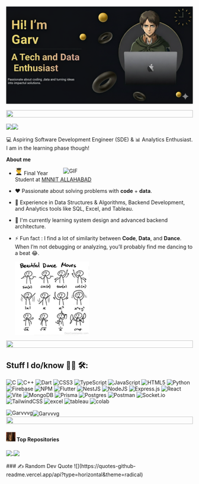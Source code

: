 ![Header](./assets/Make%20Your%20README%20(2).png)

<img src="https://i.imgur.com/dBaSKWF.gif" height="20" width="100%">

[<img src="https://img.shields.io/badge/linkedin-%230077B5.svg?&style=for-the-badge&logo=linkedin&logoColor=white" />](https://www.linkedin.com/in/garv-gupta-204b9529a/)[<img src="https://img.shields.io/badge/gmail-%23EE0000.svg?&style=for-the-badge&logo=gmail&logoColor=white">](mailto:garvg2005@gmail.com) 


<p>

💻 Aspiring Software Development Engineer (SDE) & 📊 Analytics Enthusiast. I am in the learning phase though!

**About me**

<img align="right" alt="GIF" src="https://github.com/abhishek-choudharys/blender-projects/blob/main/Plexus/plexus.gif" width="350"/>

- <img src="https://github.com/Garvvvg/Garvvvg/blob/main/assets/download%20(1).png" height="20" width="20"> Final Year Student at [MNNIT ALLAHABAD](http://www.mnnit.ac.in/)

- ❤️ Passionate about solving problems with **code** + **data**.

- 🚀 Experience in Data Structures & Algorithms, Backend Development, and Analytics tools like SQL, Excel, and Tableau.

- 🌱 I'm currently learning system design and advanced backend architecture.

- ⚡ Fun fact : I find a lot of similarity between **Code**, **Data**, and **Dance**. When I’m not debugging or analyzing, you’ll probably find me dancing to a beat 😂.

  <img align="center" src="https://github.com/Garvvvg/Garvvvg/blob/main/assets/Beautiful-Dance-Moves.jpg" height="200" width="200">

<img src="https://i.imgur.com/dBaSKWF.gif" height="20" width="100%">
</p>

## Stuff I do/know 👨‍💻 🛠:
![C](https://img.shields.io/badge/c-%2300599C.svg?style=for-the-badge&logo=c&logoColor=white) ![C++](https://img.shields.io/badge/c++-%2300599C.svg?style=for-the-badge&logo=c%2B%2B&logoColor=white) ![Dart](https://img.shields.io/badge/dart-%230175C2.svg?style=for-the-badge&logo=dart&logoColor=white) ![CSS3](https://img.shields.io/badge/css3-%231572B6.svg?style=for-the-badge&logo=css3&logoColor=white) ![TypeScript](https://img.shields.io/badge/typescript-%23007ACC.svg?style=for-the-badge&logo=typescript&logoColor=white) ![JavaScript](https://img.shields.io/badge/javascript-%23323330.svg?style=for-the-badge&logo=javascript&logoColor=%23F7DF1E) ![HTML5](https://img.shields.io/badge/html5-%23E34F26.svg?style=for-the-badge&logo=html5&logoColor=white) ![Python](https://img.shields.io/badge/python-3670A0?style=for-the-badge&logo=python&logoColor=ffdd54) ![Firebase](https://img.shields.io/badge/firebase-%23039BE5.svg?style=for-the-badge&logo=firebase) ![NPM](https://img.shields.io/badge/NPM-%23CB3837.svg?style=for-the-badge&logo=npm&logoColor=white) ![Flutter](https://img.shields.io/badge/Flutter-%2302569B.svg?style=for-the-badge&logo=Flutter&logoColor=white) ![NestJS](https://img.shields.io/badge/nestjs-%23E0234E.svg?style=for-the-badge&logo=nestjs&logoColor=white) ![NodeJS](https://img.shields.io/badge/node.js-6DA55F?style=for-the-badge&logo=node.js&logoColor=white) ![Express.js](https://img.shields.io/badge/express.js-%23404d59.svg?style=for-the-badge&logo=express&logoColor=%2361DAFB) ![React](https://img.shields.io/badge/react-%2320232a.svg?style=for-the-badge&logo=react&logoColor=%2361DAFB) ![Vite](https://img.shields.io/badge/vite-%23646CFF.svg?style=for-the-badge&logo=vite&logoColor=white) ![MongoDB](https://img.shields.io/badge/MongoDB-%234ea94b.svg?style=for-the-badge&logo=mongodb&logoColor=white) ![Prisma](https://img.shields.io/badge/Prisma-3982CE?style=for-the-badge&logo=Prisma&logoColor=white) ![Postgres](https://img.shields.io/badge/postgres-%23316192.svg?style=for-the-badge&logo=postgresql&logoColor=white) ![Postman](https://img.shields.io/badge/Postman-FF6C37?style=for-the-badge&logo=postman&logoColor=white) ![Socket.io](https://img.shields.io/badge/Socket.io-black?style=for-the-badge&logo=socket.io&badgeColor=010101) ![TailwindCSS](https://img.shields.io/badge/tailwindcss-%2338B2AC.svg?style=for-the-badge&logo=tailwind-css&logoColor=white)
<img height="20" alt="excel" src="https://img.shields.io/badge/Microsoft_Excel-217346?style=for-the-badge&logo=microsoft-excel&logoColor=white"> <img height="20" alt="tableau" src="https://img.shields.io/badge/Tableau-E97627?style=for-the-badge&logo=Tableau&logoColor=white">  <img height="20" alt="colab" src="https://img.shields.io/badge/Colab-F9AB00?style=for-the-badge&logo=googlecolab&color=525252">  




<img align="left" src="https://github-readme-stats.vercel.app/api/top-langs?username=Garvvvg&show_icons=true&locale=en&layout=compact&theme=blue-green" alt="Garvvvg" /></p>


<p><img align="center" src="https://github-readme-streak-stats.herokuapp.com/?user=Garvvvg&show_icons=True&theme=blue-green" alt="Garvvvg" />



<img src="https://i.imgur.com/dBaSKWF.gif" height="20" width="100%">


<h4><img src="https://github.com/Garvvvg/Garvvvg/blob/main/assets/eren.jpg" height="25" width="25"> Top Repositories</h4>


<a href="https://github.com/Garvvvg/LearnVault">
  <img align="center" src="https://github-readme-stats.vercel.app/api/pin/?username=Garvvvg&repo=LearnVault&theme=blue-green" />
</a>
<a href="https://github.com/Garvvvg/Namma-Yatri">
  <img align="center" src="https://github-readme-stats.vercel.app/api/pin/?username=Garvvvg&repo=Namma-Yatri&theme=blue-green" />
</a>

<br />
<br />
### ✍️ Random Dev Quote
![](https://quotes-github-readme.vercel.app/api?type=horizontal&theme=radical)

